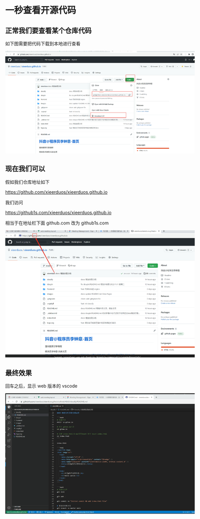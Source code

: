 # 一秒查看开源代码

## 正常我们要查看某个仓库代码

如下图需要把代码下载到本地进行查看

<img src="./images/frontend/github_1s.jpg" style="max-width: 600px;">

## 现在我们可以

假如我们仓库地址如下

https://github.com/xieerduos/xieerduos.github.io

我们访问

https://github1s.com/xieerduos/xieerduos.github.io

相当于在地址栏下面 github.com 改为 github1s.com

<img src="./images/frontend/github_1s_url.png" style="max-width: 600px;">

## 最终效果

回车之后，显示 web 版本的 vscode

<img src="./images/frontend/github_1s_success.png" style="max-width: 600px;">
